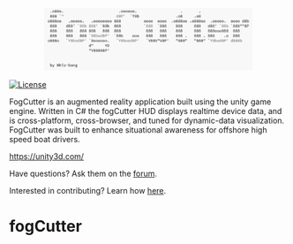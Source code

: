<p align="center">
<img src="/fogCutterLogo.png" width="75%" />
</p>


[![License](https://img.shields.io/badge/License-Apache%202.0-blue.svg)](http://www.apache.org/licenses/LICENSE-2.0.html)

FogCutter is an augmented reality application built using the unity game engine. Written in C# the fogCutter HUD displays realtime device data, and is cross-platform, cross-browser, and tuned for dynamic-data visualization. FogCutter was built to enhance situational awareness for offshore high speed boat drivers.


https://unity3d.com/


Have questions?  Ask them on the [forum](https://forum.unity3d.com/?_ga=1.221696606.773096705.1491450683).

Interested in contributing?  Learn how [here](https://help.github.com/desktop/guides/contributing/).


# fogCutter

